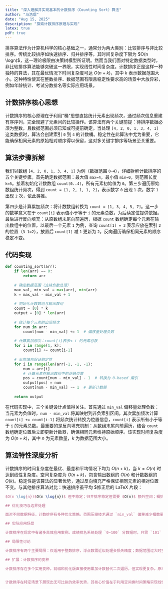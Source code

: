 ```yaml
---
title: "深入理解并实现基本的计数排序（Counting Sort）算法"
author: "马浩琨"
date: "Aug 15, 2025"
description: "探索计数排序原理与实现"
latex: true
pdf: true
---
```



排序算法作为计算机科学的核心基础之一，通常分为两大类别：比较排序与非比较排序。传统比较排序如快速排序、归并排序等，其时间复杂度下限为 $O(n \logn)$，这一理论极限由决策树模型所证明。然而当我们面对特定数据类型时，非比较排序算法能够突破这一界限，实现线性时间复杂度。计数排序正是这样一种独特的算法，其在最优情况下时间复杂度可达 $O(n + k)$，其中 $k$ 表示数据范围大小。这种特性使其在整数排序、数据范围有限且稳定性要求高的场景中大放异彩，例如年龄统计、考试分数排名等实际应用场景。

## 计数排序核心思想

计数排序的核心原理在于利用"桶"思想直接统计元素出现频次，通过频次信息重建有序序列，完全规避了元素间的比较操作。该算法有两个关键前提：待排序数据必须为整数，且数据范围必须已知或可提前确定。当处理 `[4, 2, 0, 1, 3, 4, 1]` 这类数据时，算法会创建索引 `0` 到 `4` 的计数桶。稳定性在此算法中尤为重要，它能确保相同元素的原始相对顺序得以保留，这对多关键字排序等场景至关重要。

## 算法步骤拆解

我们以数组 `[4, 2, 0, 1, 3, 4, 1]` 为例（数据范围 `0~4`），详细拆解计数排序的五个关键步骤。首先确定数据范围：最大值 `max=4`，最小值 `min=0`，则范围长度 `k=5`。接着初始化计数数组 `count[0..4]`，所有元素初始值为 `0`。第三步遍历原始数组统计频次，得到 `count = [1, 2, 1, 1, 2]`，表示数字 `0` 出现 `1` 次，数字 `1` 出现 `2` 次，依此类推。

第四步是计算累加频次：将计数数组转换为 `count = [1, 3, 4, 5, 7]`。这一步的数学意义在于 `count[i]` 表示值小于等于 `i` 的元素总数，为后续定位提供依据。最后进行反向填充：从原数组末尾向前遍历，根据 `count` 数组确定每个元素在输出数组中的位置。以最后一个元素 `1` 为例，查询 `count[1] = 3` 表示应放在索引 `2` 的位置（`3-1=2`），放置后 `count[1]` 减 `1` 更新为 `2`。反向遍历确保相同元素的顺序稳定不变。

## 代码实现

```python
def counting_sort(arr):
    if len(arr) == 0:
        return arr
    
    # 确定数据范围（支持负数处理）
    max_val, min_val = max(arr), min(arr)
    k = max_val - min_val + 1
    
    # 初始化计数数组与输出数组
    count = [0] * k
    output = [0] * len(arr)
    
    # 统计每个元素的出现频次
    for num in arr:
        count[num - min_val] += 1  # 偏移量处理负数
    
    # 计算累加频次：count[i]表示≤ i 的元素总数
    for i in range(1, k):
        count[i] += count[i-1]
    
    # 反向填充保证稳定性
    for i in range(len(arr)-1, -1, -1):
        num = arr[i]
        # 计算元素在输出数组中的正确位置
        pos = count[num - min_val] - 1  # 转换为 0-based 索引
        output[pos] = num
        count[num - min_val] -= 1  # 更新计数器
    
    return output
```

在代码实现中，三个关键设计点值得关注。首先通过 `min_val` 偏移量处理负数：当元素为负值时，`num - min_val` 将其映射到非负索引区间。其次累加频次计算 `count[i] += count[i-1]` 将频次统计转换为位置信息，`count[i]` 表示所有小于等于 `i` 的元素总数。最重要的是反向填充机制：从数组末尾向前遍历，结合 `count` 数组确定位置后立即更新计数器，确保相同元素维持原始顺序。该实现时间复杂度为 $O(n + k)$，其中 $n$ 为元素数量，$k$ 为数据范围大小。

## 算法特性深度分析

计数排序的时间复杂度在最优、最差和平均情况下均为 $O(n + k)$，当 $k = O(n)$ 时达到线性复杂度。空间复杂度为 $O(n + k)$，包含输出数组的 $O(n)$ 和计数数组的 $O(k)$。稳定性是该算法的显著优势，通过反向填充严格保证相同元素的相对位置不变。与其他排序算法对比：快速排序虽平均 $修正后的 LaTeX 片段：
```latex
$O(n \log{n})$O(n \log{n})$ 但不稳定；归并排序稳定但需要 $O(n)$ 额外空间；桶排序同样线性但要求数据均匀分布。计数排序在小范围整数排序场景中具有显著性能优势。

## 优化技巧与边界处理

面对不同数据特征，计数排序有多种优化策略。范围压缩技术通过 `min_val` 偏移减少桶数量，如处理 `[-100, 100]` 范围时，使用偏移量只需 `201` 个桶而非 `201` 个。当桶数量过大（如 $k > 10^6$）时，应改用快速排序等算法避免空间浪费。特殊场景适配包括负数处理（代码已实现）和浮点数处理（缩放取整但损失精度）。边界情况需单独处理：空数组直接返回；单元素数组无需排序；全相同元素数组仍正常执行但计数数组仅单个桶有值。

## 实际应用场景

计数排序在现实中有诸多高效应用案例。成绩排名系统处理 `0~100` 分数据时，只需 `101` 个桶即可线性完成百万级数据排序。人口年龄统计中，`0~120` 岁范围同样适用。作为基数排序的子过程，它负责单一位的稳定排序。海量数据预处理时，可结合分治策略先用计数排序处理数据块。这些场景共同特点是数据范围有限且为整数。

## 局限性讨论

计数排序有两个主要局限：仅适用于整数排序，浮点数需近似处理会损失精度；数据范围过大时空间效率骤降，例如处理 `[1, 10^9]` 范围需要十亿级桶。不适用场景包括字符串排序（应改用桶排序或基数排序）和范围未知的大整数集合。当 $k$ 远大于 $n$ 时，空间浪费严重，时间复杂度退化为 $O(k)$。

## 扩展：计数排序的变种

计数排序存在多个实用变种。前缀和优化版直接使用累加计数替代二次遍历，但实现更复杂。原地计数排序通过元素交换减少空间占用，但牺牲稳定性。在数据分析领域，计数数组本身可作为频率直方图，直接展示数据分布特征，无需完整排序过程。


计数排序在特定场景下展现出无可比拟的效率优势，其核心价值在于利用空间换时间策略实现线性排序。选择原则需权衡数据范围 $k$ 与数据量 $n$ 的关系：当 $k = O(n)$ 时是最佳选择。作为非比较排序的经典案例，它深刻揭示了算法设计中空间与时间的辩证关系，是理解桶排序、基数排序等高级算法的重要基础。
